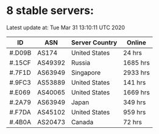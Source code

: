 # 8 stable servers:

Latest update at: Tue Mar 31 13:10:11 UTC 2020

| ID | ASN | Server Country | Online |
| -- | --- | -------------- | ------ |
| #.D09B | AS174 | United States | 24 hrs |
| #.15CF | AS49392 | Russia | 1685 hrs |
| #.7F1D | AS63949 | Singapore | 2933 hrs |
| #.9FC3 | AS53889 | United States | 141 hrs |
| #.E069 | AS40065 | United States | 1669 hrs |
| #.2A79 | AS63949 | Japan | 349 hrs |
| #.F7DA | AS45102 | United States | 959 hrs |
| #.4B0A | AS20473 | Canada | 72 hrs |

